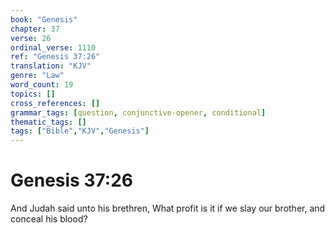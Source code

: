 ```yaml
---
book: "Genesis"
chapter: 37
verse: 26
ordinal_verse: 1110
ref: "Genesis 37:26"
translation: "KJV"
genre: "Law"
word_count: 19
topics: []
cross_references: []
grammar_tags: [question, conjunctive-opener, conditional]
thematic_tags: []
tags: ["Bible","KJV","Genesis"]
---
```


# Genesis 37:26

And Judah said unto his brethren, What profit is it if we slay our brother, and conceal his blood?
